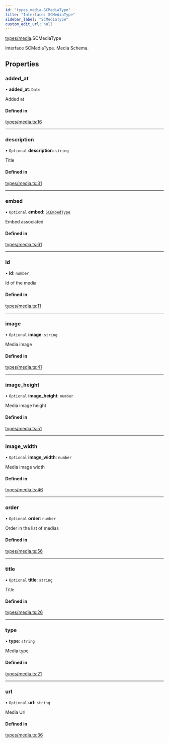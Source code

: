 ```yaml
---
id: "types_media.SCMediaType"
title: "Interface: SCMediaType"
sidebar_label: "SCMediaType"
custom_edit_url: null
---
```


[types/media](../modules/types_media.md).SCMediaType

Interface SCMediaType.
Media Schema.

## Properties

### added\_at

• **added\_at**: `Date`

Added at

#### Defined in

[types/media.ts:16](https://github.com/selfcommunity/community-ui/blob/a7bfc2b/packages/sc-core/src/types/media.ts#L16)

___

### description

• `Optional` **description**: `string`

Title

#### Defined in

[types/media.ts:31](https://github.com/selfcommunity/community-ui/blob/a7bfc2b/packages/sc-core/src/types/media.ts#L31)

___

### embed

• `Optional` **embed**: [`SCEmbedType`](types_embed.SCEmbedType.md)

Embed associated

#### Defined in

[types/media.ts:61](https://github.com/selfcommunity/community-ui/blob/a7bfc2b/packages/sc-core/src/types/media.ts#L61)

___

### id

• **id**: `number`

Id of the media

#### Defined in

[types/media.ts:11](https://github.com/selfcommunity/community-ui/blob/a7bfc2b/packages/sc-core/src/types/media.ts#L11)

___

### image

• `Optional` **image**: `string`

Media image

#### Defined in

[types/media.ts:41](https://github.com/selfcommunity/community-ui/blob/a7bfc2b/packages/sc-core/src/types/media.ts#L41)

___

### image\_height

• `Optional` **image\_height**: `number`

Media image height

#### Defined in

[types/media.ts:51](https://github.com/selfcommunity/community-ui/blob/a7bfc2b/packages/sc-core/src/types/media.ts#L51)

___

### image\_width

• `Optional` **image\_width**: `number`

Media image width

#### Defined in

[types/media.ts:46](https://github.com/selfcommunity/community-ui/blob/a7bfc2b/packages/sc-core/src/types/media.ts#L46)

___

### order

• `Optional` **order**: `number`

Order in the list of medias

#### Defined in

[types/media.ts:56](https://github.com/selfcommunity/community-ui/blob/a7bfc2b/packages/sc-core/src/types/media.ts#L56)

___

### title

• `Optional` **title**: `string`

Title

#### Defined in

[types/media.ts:26](https://github.com/selfcommunity/community-ui/blob/a7bfc2b/packages/sc-core/src/types/media.ts#L26)

___

### type

• **type**: `string`

Media type

#### Defined in

[types/media.ts:21](https://github.com/selfcommunity/community-ui/blob/a7bfc2b/packages/sc-core/src/types/media.ts#L21)

___

### url

• `Optional` **url**: `string`

Media Url

#### Defined in

[types/media.ts:36](https://github.com/selfcommunity/community-ui/blob/a7bfc2b/packages/sc-core/src/types/media.ts#L36)
